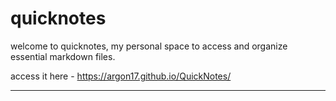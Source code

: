 # quicknotes

welcome to quicknotes, my personal space to access and organize essential markdown files.

access it here - https://argon17.github.io/QuickNotes/

---
